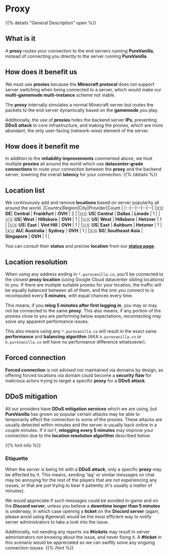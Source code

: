 # Proxy

{{% details "General Description" open %}}
## What is it
A **proxy** routes your connection to the end servers running **PureVanilla**, instead of connecting you directly to the server running **PureVanilla**.

## How does it benefit us
We must use **proxies** because the **Minecraft protocol** does not support server switching when being connected to a server, which would make our **multi-gamemode multi-instance** scheme not viable.

The **proxy** internally simulates a normal Minecraft server but routes the packets to the end server dynamically based on the **gamemode** you play.

Additionally, the use of **proxies** hides the backend server **IPs**, preventing **DDoS attack** to core infrastructure, and making the proxies, which are more abundant, the only user-facing (network-wise) element of the server.

## How does it benefit me
In addition to the **reliability improvements** commented above, we host multiple **proxies** all around the world which use **datacenter-grade connections** to route your connection between the **proxy** and the backend server, lowering the overall **latency** for your connection.
{{% /details %}}

## Location list
We continuously add and remove **locations** based on server popularity all around the world.
|Country|Region|City|Provider|Count  |
|--|--|--|--|--|
|🇩🇪 **DE**| **Central** | **Frankfurt** | **OVH** | 2 |
|🇺🇸 **US**| **Central** | **Dallas** | **Linode** | 1 |
|🇺🇸 **US**| **West** | **Hillsboro** | **OVH** | 1 |
|🇺🇸 **US**| **West** | **Hillsboro** | **Hetzner** | 1 |
|🇺🇸 **US**| **East** | **Vint Hill** | **OVH** | 1 |
|🇺🇸 **US**| **East** | **Ashburn** | **Hetzner** | 1 |
|🇦🇺 **AU**| **Australia** | **Sydney** | **OVH** | 1 |
|🇸🇬 **SG**| **Southeast Asia** | **Singapore** | **OVH** | 1 |

You can consult their **status** and precise **location** from our [**status page**](https://purevanilla.co/status).


## Location resolution
When using any address ending in ``*.purevanilla.co``, you'll be connected to the closest **proxy location** (using Google Cloud datacenter sibling locations) to you. If there are multiple suitable proxies for your location, the traffic will be equally balanced between all of them, and the one you connect to is recomputed every **5 minutes**, with equal chances every time.

This means, if you **relog 5 minutes after first logging in**, you may or may not be connected to the same **proxy**. This also means, if any portion of the proxies close to you are performing below expectations, reconnecting may solve any apparent performance issues.

This also means using any ``*.purevanilla.co`` will result in the exact same **performance** and **balancing algorithm** (AKA ``b.purevanilla.co`` or ``b.purevanilla.co`` will have no performance difference whatsoever).

## Forced connection
**Forced connection** is not advised nor maintained via domains by design, as offering forced locations via domain could become a **security flaw** for malicious actors trying to target a specific **proxy** for a **DDoS attack**. 

## DDoS mitigation
All our providers have **DDoS mitigation services** which we are using, but **PureVanilla** has grown so popular certain attacks may be able to temporarily affect the connection to some of the proxies. These attacks are usually detected within minutes and the server is usually back online in a couple minutes. If it isn't, **relogging every 5 minutes** may improve your connection due to the **location resolution algorithm** described below.

{{% hint info %}}
### Etiquette
When the server is being hit with a **DDoS attack**, only a specific **proxy** may be affected by it. This means, sending 'lag' or similar messages on chat may be annoying for the rest of the players that are not experiencing any issues, or that are just trying to bear it patiently (it's usually a matter of minutes).

We would appreciate if such messages could be avoided in-game and on the **Discord server**, unless you believe a **downtime longer than 5 minutes** is underway, in which case opening a **ticket** on the **Discord server** (again, please avoid using #general) would be the most efficient way to notify server administrators to take a look into the issue.

Additionally, not sending any reports via **#tickets** may result in server administrators not knowing about the issue, and never fixing it. A **#ticket** in this scenario would be appreciated so we can swiftly solve any ongoing connection issues.
{{% /hint %}}
